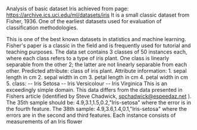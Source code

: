 Analysis of basic dataset Iris achieved from page:
https://archive.ics.uci.edu/ml/datasets/iris
It is a small classic dataset from Fisher, 1936. One of the earliest datasets used for evaluation of classification methodologies.

This is one of the best known datasets in statistics and machine learning. Fisher's paper is a classic in the field and is frequently used for tutorial and teaching purposes. The data set contains 3 classes of 50 instances each, where each class refers to a type of iris plant. One class is linearly separable from the other 2; the latter are not linearly separable from each other. Predicted attribute: class of iris plant. Attribute information: 1. sepal length in cm 2. sepal width in cm 3. petal length in cm 4. petal width in cm 5. class: -- Iris Setosa -- Iris Versicolour -- Iris Virginica This is an exceedingly simple domain. This data differs from the data presented in Fishers article (identified by Steve Chadwick, spchadwick@espeedaz.net ). The 35th sample should be: 4.9,3.1,1.5,0.2,"Iris-setosa" where the error is in the fourth feature. The 38th sample: 4.9,3.6,1.4,0.1,"Iris-setosa" where the errors are in the second and third features. Each instance consists of measurements of an Iris flower
